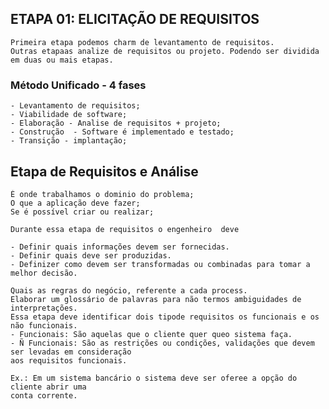 ## ETAPA 01: ELICITAÇÃO DE REQUISITOS

    Primeira etapa podemos charm de levantamento de requisitos.
    Outras etapaas analize de requisitos ou projeto. Podendo ser dividida em duas ou mais etapas.

### Método Unificado - 4 fases

    - Levantamento de requisitos;
    - Viabilidade de software;
    - Elaboração - Analise de requisitos + projeto;
    - Construção  - Software é implementado e testado;
    - Transição - implantação;

## Etapa de Requisitos e Análise
    É onde trabalhamos o dominio do problema;
    O que a aplicação deve fazer;
    Se é possível criar ou realizar;
    
    Durante essa etapa de requisitos o engenheiro  deve 

    - Definir quais informações devem ser fornecidas.
    - Definir quais deve ser produzidas.
    - Definizer como devem ser transformadas ou combinadas para tomar a melhor decisão.

    Quais as regras do negócio, referente a cada process.
    Elaborar um glossário de palavras para não termos ambiguidades de interpretações.
    Essa etapa deve identificar dois tipode requisitos os funcionais e os não funcionais.
    - Funcionais: São aquelas que o cliente quer queo sistema faça.
    - Ñ Funcionais: São as restrições ou condições, validações que devem ser levadas em consideração
    aos requisitos funcionais.

    Ex.: Em um sistema bancário o sistema deve ser oferee a opção do cliente abrir uma
    conta corrente.